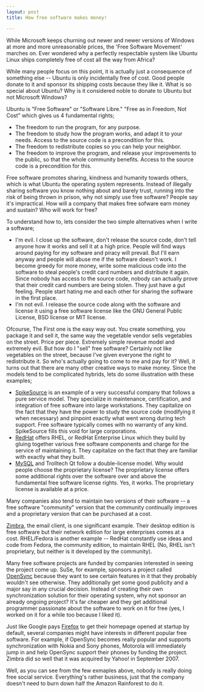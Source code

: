 ```yaml
---
layout: post
title: How free software makes money!

---
```


While Microsoft keeps churning out newer and newer versions of Windows at more and more unreasonable prices, the 'Free Software Movement' marches on. Ever wondered why a perfectly respectable system like Ubuntu Linux ships completely free of cost all the way from Africa?

While many people focus on this point, it is actually just a consequence of something else -- Ubuntu is only incidentally free of cost. Good people donate to it and sponsor its shipping costs because they like it. What is so special about Ubuntu? Why is it considered noble to donate to Ubuntu but not Microsoft Windows?

Ubuntu is "Free Software" or "Software Libre." "Free as in Freedom, Not Cost" which gives us 4 fundamental rights;

- The freedom to run the program, for any purpose.
- The freedom to study how the program works, and adapt it to your needs. Access to the source code is a precondition for this.
- The freedom to redistribute copies so you can help your neighbor.
- The freedom to improve the program, and release your improvements to the public, so that the whole community benefits. Access to the source code is a precondition for this.

Free software promotes sharing, kindness and humanity towards others, which is what Ubuntu the operating system represents. Instead of illegally sharing software you know nothing about and barely trust, running into the risk of being thrown in prison, why not simply use free software? People say it's impractical. How will a company that makes free sofware earn money and sustain? Who will work for free?

To understand how to, lets consider the two simple alternatives when I write a software;

- I'm evil. I close up the software, don't release the source code, don't tell anyone how it works and sell it at a high price. People will find ways around paying for my software and piracy will prevail. But I'll earn anyway and people will abuse me if the software doesn't work. I become greedy for more money, write some malicious code into the software to steal people's credit card numbers and distribute it again. Since nobody has access to the source code, nobody can actually prove that their credit card numbers are being stolen. They just have a gut feeling. People start hating me and each other for sharing the software in the first place.
- I'm not evil. I release the source code along with the software and license it using a free software license like the GNU General Public License, BSD license or MIT license.

Ofcourse, The First one is the easy way out. You create something, you package it and sell it, the same way the vegetable vendor sells vegetables on the street. Price per piece. Extremely simple revenue model and extremely evil. But how do I "sell" free software? Certainly not like vegetables on the street, because I've given everyone the right to redistribute it. So who's actually going to come to me and pay for it? Well, it turns out that there are many other creative ways to make money. Since the models tend to be complicated hybrids, lets do some illustration with these examples;

* <a href="http://www.spikesource.com/">SpikeSource</a> is an example of a very successful company that follows a pure service model. They specialize in maintenance, certification, and integration of free software into large workstations. They capitalize on the fact that they have the power to study the source code (modifying it when necessary) and pinpoint exactly what went wrong during tech support. Free software typically comes with no warranty of any kind. SpikeSource fills this void for large corporations.
* <a href="http://www.redhat.com/">RedHat</a> offers RHEL, or RedHat Enterprise Linux which they build by gluing together various free software components and charge for the service of maintaining it. They capitalize on the fact that they are familiar with exactly what they built.
* <a href="http://www.mysql.com/">MySQL</a> and Trolltech Qt follow a double-license model. Why would people choose the proprietary license? The proprietary license offers some additional rights over the software over and above the fundamental free software license rights. Yes, it works. The proprietary license is available at a price.

Many companies also tend to maintain two versions of their software -- a free software "community" version that the community continually improves and a proprietary version that can be purchased at a cost.

<a href="http://www.zimbra.com/">Zimbra</a>, the email client, is one significant example. Their desktop edition is free software but their network edition for large enterprises comes at a cost. RHEL/Fedora is another example -- RedHat constantly use ideas and code from Fedora, the community edition, to maintain RHEL (No, RHEL isn't proprietary, but neither is it developed by the community).

Many free software projects are funded by companies interested in seeing the project come up. SuSe, for example, sponsors a project called <a href="http://www.opensync.org/">OpenSync</a> because they want to see certain features in it that they probably wouldn't see otherwise. They additionally get some good publicity and a major say in any crucial decision. Instead of creating their own synchronization solution for their operating system, why not sponsor an already ongoing project? It's far cheaper and they get additional programmer passionate about the software to work on it for free (yes, I worked on it for a while too because I liked it).

Just like Google pays <a href="http://www.mozilla.com/">Firefox</a> to get their homepage opened at startup by default, several companies might have interests in different popular free software. For example, if OpenSync becomes really popular and supports synchronization with Nokia and Sony phones, Motorola will immediately jump in and help OpenSync support their phones by funding the project. Zimbra did so well that it was acquired by Yahoo! in September 2007.

Well, as you can see from the few exmaples above, nobody is really doing free social service. Everything's rather business, just that the company doesn't need to burn down half the Amazon Rainforest to do it.
